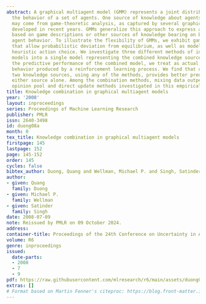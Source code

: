 ```yaml
---
abstract: A graphical multiagent model (GMM) represents a joint distribution over
  the behavior of a set of agents. One source of knowledge about agents’ behavior
  may come from game-theoretic analysis, as captured by several graphical game representations
  developed in recent years. GMMs generalize this approach to express arbitrary distributions,
  based on game descriptions or other sources of knowledge bearing on beliefs about
  agent behavior. To illustrate the flexibility of GMMs, we exhibit game-derived models
  that allow probabilistic deviation from equilibrium, as well as models based on
  heuristic action choice. We investigate three different methods of integrating these
  models into a single model representing the combined knowledge sources. To evaluate
  the predictive performance of the combined model, we treat as actual outcome the
  behavior produced by a reinforcement learning process. We find that combining the
  two knowledge sources, using any of the methods, provides better predictions than
  either source alone. Among the combination methods, mixing data outperforms the
  opinion pool and direct update methods investigated in this empirical trial.
title: Knowledge combination in graphical multiagent models
year: '2008'
layout: inproceedings
series: Proceedings of Machine Learning Research
publisher: PMLR
issn: 2640-3498
id: duong08a
month: 0
tex_title: Knowledge combination in graphical multiagent models
firstpage: 145
lastpage: 152
page: 145-152
order: 145
cycles: false
bibtex_author: Duong, Quang and Wellman, Michael P. and Singh, Satinder
author:
- given: Quang
  family: Duong
- given: Michael P.
  family: Wellman
- given: Satinder
  family: Singh
date: 2008-07-09
note: Reissued by PMLR on 09 October 2024.
address:
container-title: Proceedings of the 24th Conference on Uncertainty in Artificial Intelligence
volume: R6
genre: inproceedings
issued:
  date-parts:
  - 2008
  - 7
  - 9
pdf: https://raw.githubusercontent.com/mlresearch/r6/main/assets/duong08a/duong08a.pdf
extras: []
# Format based on Martin Fenner's citeproc: https://blog.front-matter.io/posts/citeproc-yaml-for-bibliographies/
---
```

